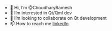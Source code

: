 - 👋 Hi, I’m @ChoudharyRamesh
- 👀 I’m interested in Qt/Qml dev
- 💞️ I’m looking to collaborate on Qt development
- 📫 How to reach me [linkedIn](https://www.linkedin.com/in/choudharyramesh)
